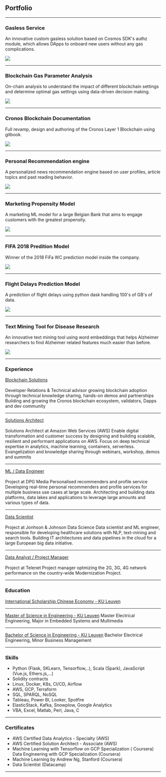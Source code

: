 ## Portfolio

---

### Gasless Service
An innovative custom gasless solution based on Cosmos SDK's authz module, which allows DApps to onboard new users without any gas complications.

<img src="images/gasless.webp?raw=true"/>

---

### Blockchain Gas Parameter Analysis
On-chain analysis to understand the impact of different blockchain settings and determine optimal gas settings using data-driven decision making.

<img src="images/gas.webp?raw=true"/>

---


### Cronos Blockchain Documentation
Full revamp, design and authoring of the Cronos Layer 1 Blockchain using gitbook.

<img src="images/cronos.webp?raw=true"/>

---

### Personal Recommendation engine
A personalized news recommendation engine based on user profiles, article topics and past reading behavior.

<img src="images/explorer.webp"/>

---

### Marketing Propensity Model
A marketing ML model for a large Belgian Bank that aims to engage customers with the greatest propensity.

<img src="images/propensity.webp?raw=true"/>

---

### FIFA 2018 Predition Model
Winner of the 2018 FiFa WC prediction model inside the company.

<img src="images/matches.webp?raw=true"/>

---

### Flight Delays Prediction Model
A prediction of flight delays using python dask handling 100's of GB's of data.

<img src="images/flights.webp?raw=true"/>

---

### Text Mining Tool for Disease Research
An innovative text mining tool using word embeddings that helps Alzheimer researchers to find Alzheimer related features much easier than before. 

<img src="images/textmining.webp?raw=true"/>

---


### Experience

[Blockchain Solutions]()
<br/><br/>
Developer Relations & Technical advisor growing blockchain adoption through technical knowledge sharing, hands-on demos and partnerships
Building and growing the Cronos blockchain ecosystem, validators, Dapps and dev community

---

[Solutions Architect]()
<br/><br/>
Solutions Architect at Amazon Web Services (AWS)
Enable digital transformation and customer success by designing and building scalable, resilient and performant applications on AWS.
Focus on deep technical expertise in analytics, machine learning, containers, serverless.
Evangelization and knowledge sharing through webinars, workshop, demos and summits

---

[ML / Data Engineer]()
<br/><br/>
Project at DPG Media
Personalised recommenders and profile service
Developing real-time personal recommenders and profile services for multiple business use cases at large scale. 
Architecting and building data platforms, data lakes and applications to leverage large amounts and various types of data.

---

[Data Scientist]()
<br/><br/>
Project at Jonhson & Johnson Data Science
Data scientist and ML engineer, responsible for developing healthcare solutions with NLP, text-mining and search tools. 
Building IT architectures and data pipelines in the cloud for a large European big data initiative.

---

[Data Analyst / Project Manager]()
<br/><br/>
Project at Telenet
Project manager optmizing the 2G, 3G, 4G network performance on the country-wide Modernization Project. 

---

### Education

[International Scholarship Chinese Economy - KU Leuven]()

---

[Master of Science in Engineering - KU Leuven]()
Master Electrical Engineering, Major in Embedded Systems and Multimedia

---

[Bachelor of Science in Engineering - KU Leuven]()
Bachelor Electrical Engineering, Minor Business Management

---

### Skills
- Python (Flask, SKLearn, Tensorflow,..), Scala (Spark), JavaScript (Vue.js, Ethers.js,...) 
- Solidity contracts
- Linux, Docker, K8s, CI/CD, Airflow
- AWS, GCP, Terraform
- SQL, SPARQL, NoSQL
- Tableau, Power BI, Looker, Spotfire
- ElasticStack, Kafka, Snowplow, Google Analytics 
- VBA, Excel, Matlab, Perl, Java, C

---

### Certificates
- AWS Certified Data Analytics - Specialty (AWS)
- AWS Certified Solution Architect - Associate (AWS)
- Machine Learning with Tensorflow on GCP Specialization ( Coursera) Data Engineering with GCP Specialization (Coursera)
- Machine Learning by Andrew Ng, Stanford (Coursera)
- Data Scientist (Datacamp)

---
